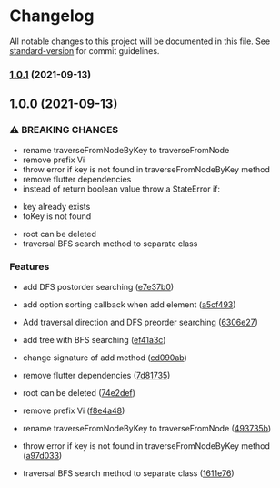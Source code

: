 # Changelog

All notable changes to this project will be documented in this file. See [standard-version](https://github.com/conventional-changelog/standard-version) for commit guidelines.

### [1.0.1](https://github.com/wondertalik/tree_collection/compare/v1.0.0...v1.0.1) (2021-09-13)

## 1.0.0 (2021-09-13)


### ⚠ BREAKING CHANGES

* rename traverseFromNodeByKey to traverseFromNode
* remove prefix Vi
* throw error if key is not found in traverseFromNodeByKey method
* remove flutter dependencies
* instead of return boolean value throw a StateError if:
- key already exists
- toKey is not found
* root can be deleted
* traversal BFS search method to separate class

### Features

* add DFS postorder searching ([e7e37b0](https://github.com/wondertalik/tree_collection/commit/e7e37b00cf2252bc8b80bc9f1486631ec1b6aa7d))
* add option sorting callback when add element ([a5cf493](https://github.com/wondertalik/tree_collection/commit/a5cf493698e2ccb740aff71c0b28b6a1e63e647b))
* Add traversal direction and DFS preorder searching ([6306e27](https://github.com/wondertalik/tree_collection/commit/6306e27bf416deb04dc87cc0472fbd94e1522b63))
* add tree with BFS searching ([ef41a3c](https://github.com/wondertalik/tree_collection/commit/ef41a3cf441ce8de095414abb892463f854580bd))
* change signature of add method ([cd090ab](https://github.com/wondertalik/tree_collection/commit/cd090ab74d2cede000a00e23a9d4abb41e5c39a2))
* remove flutter dependencies ([7d81735](https://github.com/wondertalik/tree_collection/commit/7d8173592fd4af168662c407ca4555c2766fe0f8))
* root can be deleted ([74e2def](https://github.com/wondertalik/tree_collection/commit/74e2defdee5dfc4e37fa7e4ddd7a66e00ee79e55))


* remove prefix Vi ([f8e4a48](https://github.com/wondertalik/tree_collection/commit/f8e4a485d881352217d8f88b6081fc7bc90081a8))
* rename traverseFromNodeByKey to traverseFromNode ([493735b](https://github.com/wondertalik/tree_collection/commit/493735b23cb69c1cb300e92041b3b49039caaf2b))
* throw error if key is not found in traverseFromNodeByKey method ([a97d033](https://github.com/wondertalik/tree_collection/commit/a97d033e4f76f5ec3c61efba0054398ba0ab0107))
* traversal BFS search method to separate class ([1611e76](https://github.com/wondertalik/tree_collection/commit/1611e76c34a2c836c36c20536382ce887a278bcc))
